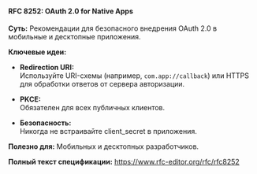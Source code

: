 #### **RFC 8252: OAuth 2.0 for Native Apps**
**Суть:** Рекомендации для безопасного внедрения OAuth 2.0 в мобильные и десктопные приложения.

**Ключевые идеи:**

- **Redirection URI:**  
    Используйте URI-схемы (например, `com.app://callback`) или HTTPS для обработки ответов от сервера авторизации.
    
- **PKCE:**  
    Обязателен для всех публичных клиентов.
    
- **Безопасность:**  
    Никогда не встраивайте client_secret в приложения.
    

**Полезно для:** Мобильных и десктопных разработчиков.

**Полный текст спецификации:** https://www.rfc-editor.org/rfc/rfc8252